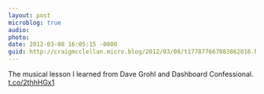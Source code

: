 ```yaml
---
layout: post
microblog: true
audio: 
photo: 
date: 2012-03-08 16:05:15 -0600
guid: http://craigmcclellan.micro.blog/2012/03/08/t177877667083862016.html
---
```

The musical lesson I learned from Dave Grohl and Dashboard Confessional. 
[t.co/2thhHGx1](http://t.co/2thhHGx1)
